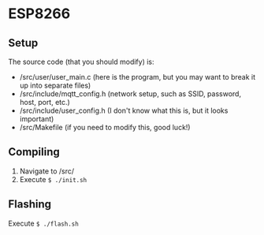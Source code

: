 # ESP8266
## Setup
The source code (that you should modify) is:
- /src/user/user_main.c (here is the program, but you may want to break it up into separate files)
- /src/include/mqtt_config.h (network setup, such as SSID, password, host, port, etc.)
- /src/include/user_config.h (I don't know what this is, but it looks important)
- /src/Makefile (if you need to modify this, good luck!)

## Compiling
1. Navigate to /src/
2. Execute ````$ ./init.sh````

## Flashing
Execute ````$ ./flash.sh````
